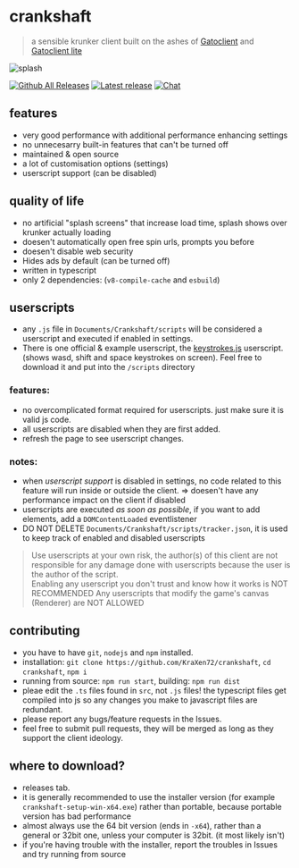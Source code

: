 # crankshaft 
  > a sensible krunker client built on the ashes of [Gatoclient](https://github.com/Gatohost/gatoclient) and [Gatoclient lite](https://github.com/LukeTheDuke240/gatoclient-lite)
  
![splash](https://cdn.discordapp.com/attachments/704792091955429426/963921255365480618/blank_splash.png)     
  
[![Github All Releases](https://img.shields.io/github/downloads/KraXen72/crankshaft/total.svg)](https://github.com/KraXen72/crankshaft/releases/latest) [![Latest release](https://img.shields.io/github/downloads/KraXen72/crankshaft/latest/total)](https://github.com/KraXen72/crankshaft/releases/latest)  [![Chat](https://img.shields.io/discord/966300714060116008)](https://discord.gg/ZeVuxG7gQJ)
## features
- very good performance with additional performance enhancing settings
- no unnecesarry built-in features that can't be turned off
- maintained & open source
- a lot of customisation options (settings)
- userscript support (can be disabled)
  
## quality of life
- no artificial "splash screens" that increase load time, splash shows over krunker actually loading
- doesen't automatically open free spin urls, prompts you before
- doesen't disable web security
- Hides ads by default (can be turned off)
- written in typescript
- only 2 dependencies: (`v8-compile-cache` and `esbuild`)
  
## userscripts
- any `.js` file in `Documents/Crankshaft/scripts` will be considered a userscript and executed if enabled in settings.   
- There is one official & example userscript, the [keystrokes.js](https://gist.github.com/KraXen72/2ea1332440b0c66b83ca9b73afc38269) userscript. (shows wasd, shift and space keystrokes on screen). Feel free to download it and put into the `/scripts` directory
### features:  
- no overcomplicated format required for userscripts. just make sure it is valid js code.
- all userscripts are disabled when they are first added.
- refresh the page to see userscript changes.
  
### notes:
- when *userscript support* is disabled in settings, no code related to this feature will run inside or outside the client. => doesen't have any performance impact on the client if disabled
- userscripts are executed *as soon as possible*, if you want to add elements, add a `DOMContentLoaded` eventlistener
- DO NOT DELETE `Documents/Crankshaft/scripts/tracker.json`, it is used to keep track of enabled and disabled userscripts
  
> Use userscripts at your own risk, the author(s) of this client are not responsible for any damage done with userscripts because the user is the author of the script.   
> Enabling any userscript you don't trust and know how it works is NOT RECOMMENDED
> Any userscripts that modify the game's canvas (Renderer) are NOT ALLOWED 
  
## contributing
- you have to have `git`, `nodejs` and `npm` installed.
- installation: `git clone https://github.com/KraXen72/crankshaft`, `cd crankshaft`, `npm i`
- running from source: `npm run start`, building: `npm run dist`
- pleae edit the `.ts` files found in `src`, not `.js` files! the typescript files get compiled into js so any changes you make to javascript files are redundant.
- please report any bugs/feature requests in the Issues.   
- feel free to submit pull requests, they will be merged as long as they support the client ideology. 
  
## where to download?
- releases tab.
- it is generally recommended to use the installer version (for example `crankshaft-setup-win-x64.exe`) rather than portable, because portable version has bad performance
- almost always use the 64 bit version (ends in `-x64`), rather than a general or 32bit one, unless your computer is 32bit. (it most likely isn't)
- if you're having trouble with the installer, report the troubles in Issues and try running from source
  
